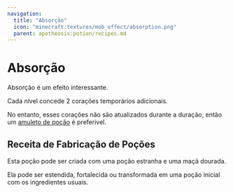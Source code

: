 ```yaml
---
navigation:
  title: "Absorção"
  icon: "minecraft:textures/mob_effect/absorption.png"
  parent: apotheosis:potion/recipes.md
---
```


# Absorção

<Color id="blue">Absorção</Color> é um efeito interessante.

Cada nível concede 2 corações temporários adicionais.

No entanto, esses corações não são atualizados durante a duração, então um [amuleto de poção](../charm.md) é preferível.

## Receita de Fabricação de Poções

<ItemImage id="minecraft:golden_apple" />

Esta poção pode ser criada com uma poção estranha e uma maçã dourada.

Ela pode ser estendida, fortalecida ou transformada em uma poção inicial com os ingredientes usuais.

